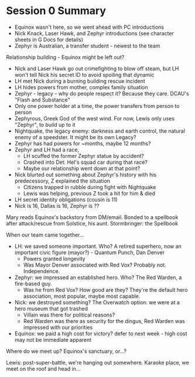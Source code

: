 <!-- TITLE: Session 0 -->
<!-- SUBTITLE: A quick summary of Session 0 -->

# Session 0 Summary
- Equinox wasn't here, so we went ahead with PC introductions
- Nick Knack, Laser Hawk, and Zephyr introductions (see character sheets in G Docs for details)
- Zephyr is Australian, a transfer student - newest to the team

Relationship building - Equinox might be left out?

- Nick and Laser Hawk go out crimefighting to blow off steam, but LH won't tell Nick his secret ID to avoid spoiling that dynamic
- LH met Nick during a burning building rescue incident
- LH hides powers from mother, complex family situation
- Zephyr - legacy - why do people respect it? Because they care. DCAU's "Flash and Substance"
- Only one power holder at a time, the power transfers from person to person
- Zephyrous, Greek God of the west wind. For now, Lewis only uses "Zephyr", to build up to it
- Nightquake, the legacy enemy: darkness and earth control, the natural enemy of a speedster. It might be its own Legacy?
- Zephyr has had powers for ~months, maybe 12 months?
- Zephyr and LH had a race,
  - LH scuffed the former Zephyr statue by accident?
  - Crashed into Det. Hel's squad car during that race?
  - Maybe our relationship went down at that point?
- Nick blurted out something about Zephyr's history with his predecessory, Z explained the situation
  - Citizens trapped in rubble during fight with Nightquake
  - Lewis was helping, previous Z took a hit for him & died
- LH secret identity obligations (cousin is 11)
- Nick is 16, Dallas is 16, Zephyr is ??

Mary reads Equinox's backstory from DM/email. Bonded to a spellbook after attack/rescue from Solstice, his aunt.
Stormbringer: the Spellbook

When our team came together...
- LH: we saved someone important. Who? A retired superhero, now an important civic figure (mayor?) - Quantum Punch, Dan Denver
  - Powers granted longevity
  - Was Mayor Denver associated with Red Vox? Probably not. Independence.
- Zephyr: we impressed an established hero. Who? The Red Warden, a fire-based guy.
  - Was he from Red Vox? How good are they? They're the default hero association, most popular, maybe most capable.
- Nick: we destroyed something? The Overwatch option: we were at a hero museum that got trashed
  - Villain was there for political reasons?
  - Red Warden was there as security for the dingus, Red Warden was impressed with our priorities
- Equinox: we paid a high cost for victory? defer to next week - high cost may not be immediate apparent

Where do we meet up? Equinox's sanctuary, or...?

Lewis: post-super-battle, we're hanging out somewhere. Karaoke place, we meet on the roof and head in...